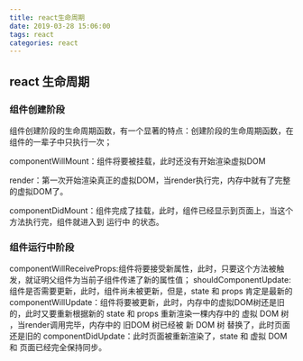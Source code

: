 ```yaml
---
title: react生命周期
date: 2019-03-28 15:06:00
tags: react
categories: react
---
```


## react 生命周期

### 组件创建阶段

组件创建阶段的生命周期函数，有一个显著的特点：创建阶段的生命周期函数，在组件的一辈子中只执行一次；

componentWillMount：组件将要被挂载，此时还没有开始渲染虚拟DOM 

render：第一次开始渲染真正的虚拟DOM，当render执行完，内存中就有了完整的虚拟DOM了。

componentDidMount：组件完成了挂载，此时，组件已经显示到页面上，当这个方法执行完，组件就进入到 运行中 的状态。

### 组件运行中阶段

componentWillReceiveProps:组件将要接受新属性，此时，只要这个方法被触发，就证明父组件为当前子组件传递了新的属性值；
shouldComponentUpdate:组件是否需要更新，此时，组件尚未被更新，但是，state 和 props 肯定是最新的
componentWillUpdate：组件将要被更新，此时，内存中的虚拟DOM树还是旧的，此时又要重新根据新的 state 和 props 重新渲染一棵内存中的 虚拟 DOM 树 ，当render调用完毕，内存中的 旧DOM 树已经被 新 DOM 树 替换了，此时页面还是旧的
componentDidUpdate：此时页面被重新渲染了，state 和 虚拟 DOM 和 页面已经完全保持同步。
